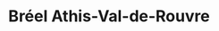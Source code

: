 ---
title: Bréel Athis-Val-de-Rouvre
url: /breel-athis-val-de-rouvre/
latitude: 48.814
longitude: -0.392
---